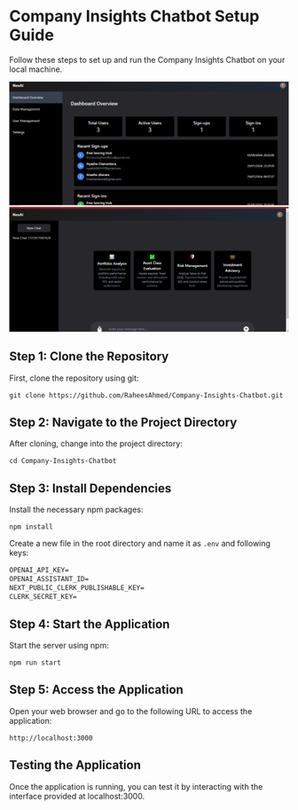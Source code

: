 # Company Insights Chatbot Setup Guide

Follow these steps to set up and run the Company Insights Chatbot on your local machine.


![UI Admin](public/1.PNG) ![UI User](public/2.PNG)



## Step 1: Clone the Repository

First, clone the repository using git:

```
git clone https://github.com/RaheesAhmed/Company-Insights-Chatbot.git
```

## Step 2: Navigate to the Project Directory

After cloning, change into the project directory:
```
cd Company-Insights-Chatbot
```

## Step 3: Install Dependencies

Install the necessary npm packages:
```
npm install
```

Create a new file in the root directory and name it as `.env` and following keys:
```
OPENAI_API_KEY=
OPENAI_ASSISTANT_ID=
NEXT_PUBLIC_CLERK_PUBLISHABLE_KEY=
CLERK_SECRET_KEY=

```

## Step 4: Start the Application
Start the server using npm:

```
npm run start
```

## Step 5: Access the Application
Open your web browser and go to the following URL to access the application:


```
http://localhost:3000
```


## Testing the Application
Once the application is running, you can test it by interacting with the interface provided at localhost:3000.